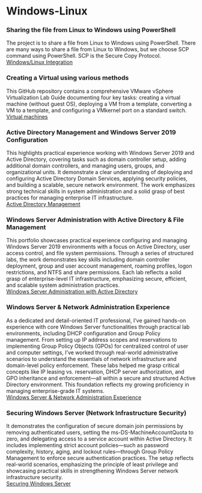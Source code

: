 # Windows-Linux
### Sharing the file from Linux to Windows using PowerShell
The project is to share a file from Linux to Windows using PowerShell. There are many ways to share a file from Linux to Windows, but we choose SCP command using PowerShell. SCP is the Secure Copy Protocol. <br>
[Windows/Linux Integration](https://github.com/vatsal7902/Windows-Linux/blob/main/Project.pdf)

### Creating a Virtual using various methods
This GitHub repository contains a comprehensive VMware vSphere Virtualization Lab Guide documenting four key tasks: creating a virtual machine (without guest OS), deploying a VM from a template, converting a VM to a template, and configuring a VMkernel port on a standard switch. <br>
[Virtual machines](https://github.com/vatsal7902/Windows-Linux/blob/main/Build%20Book.pdf)

### Active Directory Management and Windows Server 2019 Configuration
This highlights practical experience working with Windows Server 2019 and Active Directory, covering tasks such as domain controller setup, adding additional domain controllers, and managing users, groups, and organizational units. It demonstrate a clear understanding of deploying and configuring Active Directory Domain Services, applying security policies, and building a scalable, secure network environment. The work emphasizes strong technical skills in system administration and a solid grasp of best practices for managing enterprise IT infrastructure. <br>
[Active Directory Management](https://github.com/vatsal7902/Windows-Linux/blob/main/Project.pdf)

### Windows Server Administration with Active Directory & File Management
This portfolio showcases practical experience configuring and managing Windows Server 2019 environments with a focus on Active Directory, user access control, and file system permissions. Through a series of structured labs, the work demonstrates key skills including domain controller deployment, group and user account management, roaming profiles, logon restrictions, and NTFS and share permissions. Each lab reflects a solid grasp of enterprise-level IT infrastructure, emphasizing secure, efficient, and scalable system administration practices. <br>
[Windows Server Administration with Active Directory](https://github.com/vatsal7902/Windows-Linux/blob/main/Windows%20Server%20Administration%20with%20Active%20Directory.pdf)

### Windows Server & Network Administration Experience
As a dedicated and detail-oriented IT professional, I’ve gained hands-on experience with core Windows Server functionalities through practical lab environments, including DHCP configuration and Group Policy management. From setting up IP address scopes and reservations to implementing Group Policy Objects (GPOs) for centralized control of user and computer settings, I’ve worked through real-world administrative scenarios to understand the essentials of network infrastructure and domain-level policy enforcement. These labs helped me grasp critical concepts like IP leasing vs. reservation, DHCP server authorization, and GPO inheritance and enforcement—all within a secure and structured Active Directory environment. This foundation reflects my growing proficiency in managing enterprise-grade IT systems. <br>
[Windows Server & Network Administration Experience](https://github.com/vatsal7902/Windows-Linux/blob/main/DHCP%20%26%20Group%20Policy.pdf)

### Securing Windows Server (Network Infrastructure Security)
It demonstrates the configuration of secure domain join permissions by removing authenticated users, setting the ms-DS-MachineAccountQuota to zero, and delegating access to a service account within Active Directory. It includes implementing strict account policies—such as password complexity, history, aging, and lockout rules—through Group Policy Management to enforce secure authentication practices. The setup reflects real-world scenarios, emphasizing the principle of least privilege and showcasing practical skills in strengthening Windows Server network infrastructure security. <br>
[Securing Windows Server]()
